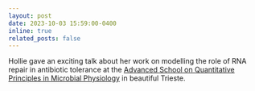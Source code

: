 ```yaml
---
layout: post
date: 2023-10-03 15:59:00-0400
inline: true
related_posts: false
---
```


Hollie gave an exciting talk about her work on modelling the role of RNA repair in antibiotic tolerance at the <a href="https://indico.ictp.it/event/10213/overview">Advanced School on Quantitative Principles in Microbial Physiology</a> in beautiful Trieste.
